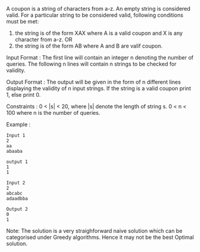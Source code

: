 A coupon is a string of characters from a-z. An empty string is considered valid. 
For a particular string to be considered valid, following conditions must be met:
  1. the string is of the form XAX where A is a valid coupon and X is any character from a-z.
                    OR
  2. the string is of the form AB where A and B are valif coupon.
  
Input Format :
The first line will contain an integer n denoting the number of queries. The following n lines will contain n strings to be checked for validity.

Output Format :
The output will be given in the form of n different lines displaying the validity of n input strings. If the string is a valid coupon print 1, else print 0.

Constraints :
0 < |s| < 20, where |s| denote the length of string s.
0 < n < 100 where n is the number of queries.

Example :
```
Input 1
2
aa
abaaba 

output 1
1
1
```
```
Input 2
2
abcabc
adaadbba

Output 2
0
1
```

Note: The solution is a very straighforward naive solution which can be categorised under Greedy algorithms. Hence it may not be the best Optimal solution.
